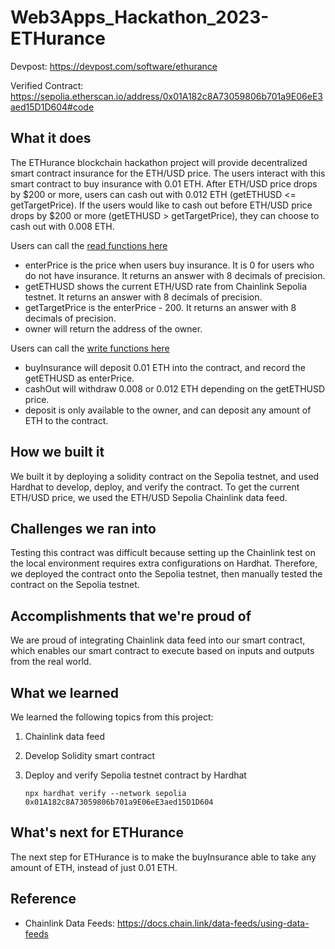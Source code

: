 # Web3Apps_Hackathon_2023-ETHurance
Devpost: https://devpost.com/software/ethurance

Verified Contract: https://sepolia.etherscan.io/address/0x01A182c8A73059806b701a9E06eE3aed15D1D604#code

## What it does
The ETHurance blockchain hackathon project will provide decentralized smart contract insurance for the ETH/USD price. The users interact with this smart contract to buy insurance with 0.01 ETH. After ETH/USD price drops by $200 or more, users can cash out with 0.012 ETH (getETHUSD <= getTargetPrice). If the users would like to cash out before ETH/USD price drops by $200 or more (getETHUSD > getTargetPrice), they can choose to cash out with 0.008 ETH. 

Users can call the [read functions here](https://sepolia.etherscan.io/address/0x01A182c8A73059806b701a9E06eE3aed15D1D604#readContract)
- enterPrice is the price when users buy insurance. It is 0 for users who do not have insurance. It returns an answer with 8 decimals of precision.
- getETHUSD shows the current ETH/USD rate from Chainlink Sepolia testnet. It returns an answer with 8 decimals of precision.
- getTargetPrice is the enterPrice - 200. It returns an answer with 8 decimals of precision.
- owner will return the address of the owner.

Users can call the [write functions here](https://sepolia.etherscan.io/address/0x01A182c8A73059806b701a9E06eE3aed15D1D604#writeContract)
- buyInsurance will deposit 0.01 ETH into the contract, and record the getETHUSD as enterPrice.
- cashOut will withdraw 0.008 or 0.012 ETH depending on the getETHUSD price.
- deposit is only available to the owner, and can deposit any amount of ETH to the contract.


## How we built it
We built it by deploying a solidity contract on the Sepolia testnet, and used Hardhat to develop, deploy, and verify the contract. To get the current ETH/USD price, we used the ETH/USD Sepolia Chainlink data feed. 

## Challenges we ran into
Testing this contract was difficult because setting up the Chainlink test on the local environment requires extra configurations on Hardhat. Therefore, we deployed the contract onto the Sepolia testnet, then manually tested the contract on the Sepolia testnet. 

## Accomplishments that we're proud of
We are proud of integrating Chainlink data feed into our smart contract, which enables our smart contract to execute based on inputs and outputs from the real world.

## What we learned
We learned the following topics from this project:
1. Chainlink data feed
2. Develop Solidity smart contract
3. Deploy and verify Sepolia testnet contract by Hardhat
    
    `npx hardhat verify --network sepolia 0x01A182c8A73059806b701a9E06eE3aed15D1D604`

## What's next for ETHurance
The next step for ETHurance is to make the buyInsurance able to take any amount of ETH, instead of just 0.01 ETH.

## Reference
- Chainlink Data Feeds: https://docs.chain.link/data-feeds/using-data-feeds
